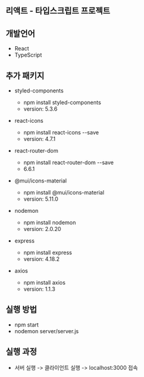## 리액트 - 타입스크립트 프로젝트

## 개발언어
- React
- TypeScript

## 추가 패키지
- styled-components
    - npm install styled-components
    - version: 5.3.6


- react-icons
    - npm install react-icons --save
    - version: 4.7.1


- react-router-dom
    - npm install react-router-dom --save
    - 6.6.1


- @mui/icons-material 
    - npm install @mui/icons-material 
    - version: 5.11.0


- nodemon
    - npm install nodemon
    - version: 2.0.20


- express
    - npm install express
    - version: 4.18.2


- axios
    - npm install axios
    - version: 1.1.3
    
## 실행 방법
- npm start
- nodemon server/server.js

## 실행 과정
- 서버 실행 -> 클라이언트 실행 -> localhost:3000 접속